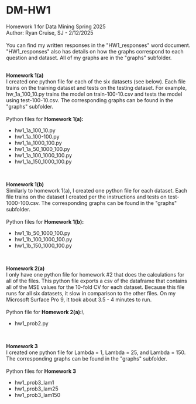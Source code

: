 # DM-HW1
Homework 1 for Data Mining Spring 2025\
Author: Ryan Cruise, SJ - 2/12/2025\
<br/>
You can find my written responses in the "HW1_responses" word document. "HW1_responses" also has details on how the graphs correspond to each question and dataset. All of my graphs are in the "graphs" subfolder.\
<br/>

**Homework 1(a)**\
I created one python file for each of the six datasets (see below). Each file trains on the training dataset and 
tests on the testing dataset. For example, hw_1a_100_10.py trains the model on train-100-10.csv and tests the model
using test-100-10.csv. The corresponding graphs can be found in the "graphs" subfolder.\
<br/>
Python files for **Homework 1(a):** 
- hw1_1a_100_10.py
- hw1_1a_100-100.py
- hw1_1a_1000_100.py
- hw1_1a_50_1000_100.py
- hw1_1a_100_1000_100.py
- hw1_1a_150_1000_100.py
<br/>

**Homework 1(b)**\
Similarly to homework 1(a), I created one python file for each dataset. Each file trains on the dataset I created per the
instructions and tests on test-1000-100.csv. The corresponding graphs can be found in the "graphs" subfolder.\
<br/>
Python files for **Homework 1(b):**
- hw1_1b_50_1000_100.py
- hw1_1b_100_1000_100.py
- hw1_1b_150_1000_100.py
<br/>

**Homework 2(a)**\
I only have one python file for homework #2 that does the calculations for all of the files. This python file exports a csv
of the dataframe that contains all of the MSE values for the 10-fold CV for each dataset. Because this file runs for all six datasets, it slow in comparison to the other files. On my Microsoft Surface Pro 9, it took about 3.5 - 4 minutes to run.\
<br/>
Python file for **Homework 2(a):**\
- hw1_prob2.py
<br/>

**Homework 3**\
I created one python file for Lambda = 1, Lambda = 25, and Lambda = 150. The corresponding graphs can be found in the "graphs" subfolder.\
<br/>
Python files for **Homework 3**
- hw1_prob3_lam1
- hw1_prob3_lam25
- hw1_prob3_lam150




